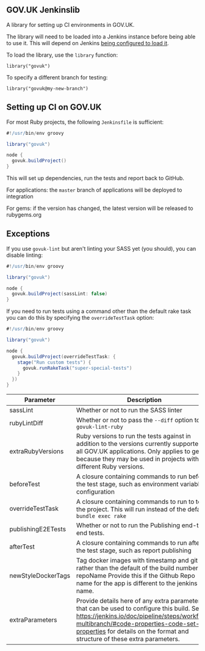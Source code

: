 ## GOV.UK Jenkinslib

A library for setting up CI environments in GOV.UK.

The library will need to be loaded into a Jenkins instance before being able to use it. This
will depend on Jenkins [being configured to load it](https://jenkins.io/doc/book/pipeline/shared-libraries/#global-shared-libraries).

To load the library, use the `library` function:

`library("govuk")`

To specify a different branch for testing:

`library("govuk@my-new-branch")`

## Setting up CI on GOV.UK

For most Ruby projects, the following `Jenkinsfile` is sufficient:

```groovy
#!/usr/bin/env groovy

library("govuk")

node {
  govuk.buildProject()
}
```

This will set up dependencies, run the tests and report back to GitHub.

For applications: the `master` branch of applications will be deployed to integration

For gems: if the version has changed, the latest version will be released to rubygems.org

## Exceptions

If you use `govuk-lint` but aren't linting your SASS yet (you should), you can
disable linting:

```groovy
#!/usr/bin/env groovy

library("govuk")

node {
  govuk.buildProject(sassLint: false)
}
```

If you need to run tests using a command other than the default rake task
you can do this by specifying the `overrideTestTask` option:

```groovy
#!/usr/bin/env groovy

library("govuk")

node {
  govuk.buildProject(overrideTestTask: {
    stage("Run custom tests") {
      govuk.runRakeTask("super-special-tests")
    }
  })
}
```

Parameter | Description | Default
--- | --- | ---
sassLint | Whether or not to run the SASS linter | `true`
rubyLintDiff | Whether or not to pass the `--diff` option to `govuk-lint-ruby` | `true`
extraRubyVersions | Ruby versions to run the tests against in addition to the versions currently supported by all GOV.UK applications. Only applies to gems because they may be used in projects with different Ruby versions. | `[]`
beforeTest | A closure containing commands to run before the test stage, such as environment variable configuration
overrideTestTask | A closure containing commands to run to test the project. This will run instead of the default `bundle exec rake` |
publishingE2ETests | Whether or not to run the Publishing end-to-end tests. | `false`
afterTest | A closure containing commands to run after the test stage, such as report publishing |
newStyleDockerTags | Tag docker images with timestamp and git SHA rather than the default of the build number repoName Provide this if the Github Repo name for the app is different to the jenkins job name. | `false`
extraParameters | Provide details here of any extra parameters that can be used to configure this build.  See: https://jenkins.io/doc/pipeline/steps/workflow-multibranch/#code-properties-code-set-job-properties for details on the format and structure of these extra parameters. |

